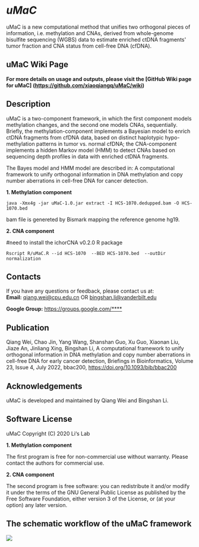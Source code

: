 # *uMaC*
uMaC is a new computational method that unifies two orthogonal pieces of information, i.e. methylation and CNAs, derived from whole-genome bisulfite sequencing (WGBS) data to estimate enriched ctDNA fragments' tumor fraction and CNA status from cell-free DNA (cfDNA).

## uMaC Wiki Page
**For more details on usage and outputs, please visit the [GitHub Wiki page for uMaC]
(https://github.com/xiaoqiangq/uMaC/wiki)**

## Description
uMaC is a two-component framework, in which the first component models methylation changes, and the second one models CNAs, sequentially. Briefly, the methylation-component implements a Bayesian model to enrich ctDNA fragments from cfDNA data, based on distinct haplotypic hypo-methylation patterns in tumor vs. normal cfDNA; the CNA-component implements a hidden Markov model (HMM) to detect CNAs based on sequencing depth profiles in data with enriched ctDNA fragments.

The Bayes model and HMM model are described in: A computational framework to unify orthogonal information in DNA methylation and copy number aberrations in cell-free DNA for cancer detection. 

**1. Methylation component**

    java -Xmx4g -jar uMaC-1.0.jar extract -I HCS-1070.dedupped.bam -O HCS-1070.bed 
    
bam file is genereted by Bismark mapping the reference genome hg19.    

**2. CNA component**

#need to install the ichorCNA v0.2.0 R package

    Rscript R/uMaC.R --id HCS-1070  --BED HCS-1070.bed  --outDir normalization

## Contacts
If you have any questions or feedback, please contact us at:  
**Email:** <qiang.wei@cpu.edu.cn>  OR  <bingshan.li@vanderbilt.edu>
           
**Google Group:** <https://groups.google.com/****>

## Publication
Qiang Wei, Chao Jin, Yang Wang, Shanshan Guo, Xu Guo, Xiaonan Liu, Jiaze An, Jinliang Xing, Bingshan Li, A computational framework to unify orthogonal information in DNA methylation and copy number aberrations in cell-free DNA for early cancer detection, Briefings in Bioinformatics, Volume 23, Issue 4, July 2022, bbac200, https://doi.org/10.1093/bib/bbac200

## Acknowledgements
uMaC is developed and maintained by Qiang Wei and Bingshan Li. 

## Software License
uMaC Copyright (C) 2020 Li‘s Lab

**1. Methylation component**

The first program is free for non-commercial use without warranty. Please contact the authors for commercial use.

**2. CNA component**

The second program is free software: you can redistribute it and/or modify it under the terms of the GNU General Public License as published by the Free Software Foundation, either version 3 of the License, or (at your option) any later version.

## The schematic workflow of the uMaC framework

![](https://github.com/xiaoqiangq/UMaC/blob/master/resource/figure1.workflow.jpg)

